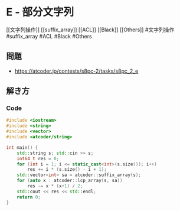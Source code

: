 # E - 部分文字列
[[文字列操作]] [[suffix_array]] [[ACL]] [[Black]] [[Others]]
#文字列操作 #suffix_array #ACL #Black #Others 

## 問題
- https://atcoder.jp/contests/s8pc-2/tasks/s8pc_2_e

## 解き方
### Code
```c++
#include <iostream>
#include <string>
#include <vector>
#include <atcoder/string>

int main() {
    std::string s; std::cin >> s;
    int64_t res = 0;
    for (int i = 1; i <= static_cast<int>(s.size()); i++)
        res += i * (s.size() - i + 1);
    std::vector<int> sa = atcoder::suffix_array(s);
    for (auto x : atcoder::lcp_array(s, sa))
        res -= x * (x+1) / 2;
    std::cout << res << std::endl;
    return 0;
}
```